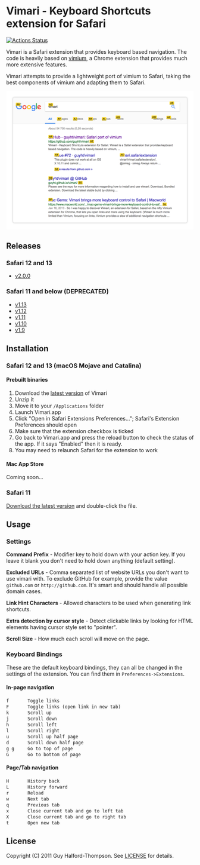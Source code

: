 # Vimari - Keyboard Shortcuts extension for Safari

[![Actions Status](https://github.com/danielcompton/vimari/workflows/Node%20CI/badge.svg)](https://github.com/danielcompton/vimari/actions)

Vimari is a Safari extension that provides keyboard based navigation.
The code is heavily based on [vimium](https://github.com/philc/vimium), a
Chrome extension that provides much more extensive features.

Vimari attempts to provide a lightweight port of vimium to Safari, taking the
best components of vimium and adapting them to Safari.

![Screenshot](assets/screenshot.png)

## Releases

### Safari 12 and 13
 - [v2.0.0](https://github.com/televator-apps/vimari/releases/tag/v2.0.2)

### Safari 11 and below (DEPRECATED)
 - [v1.13](https://github.com/guyht/vimari/releases/tag/v1.13)
 - [v1.12](https://github.com/guyht/vimari/releases/tag/v1.12)
 - [v1.11](https://github.com/guyht/vimari/releases/tag/v1.11)
 - [v1.10](https://github.com/guyht/vimari/releases/tag/v1.10)
 - [v1.9](https://github.com/guyht/vimari/releases/tag/v1.9)

## Installation

### Safari 12 and 13 (macOS Mojave and Catalina)

#### Prebuilt binaries

1. Download the [latest version](https://github.com/guyht/vimari/releases/latest) of Vimari
2. Unzip it
3. Move it to your `/Applications` folder
4. Launch Vimari.app
5. Click "Open in Safari Extensions Preferences..."; Safari's Extension Preferences should open
6. Make sure that the extension checkbox is ticked
7. Go back to Vimari.app and press the reload button to check the status of the app. If it says "Enabled" then it is ready.
8. You may need to relaunch Safari for the extension to work

#### Mac App Store

Coming soon...

### Safari 11

[Download the latest
version](https://github.com/guyht/vimari/releases/tag/v1.13) and double-click
the file.

## Usage

### Settings
**Command Prefix** - Modifier key to hold down with your action key. If
you leave it blank you don't need to hold down anything (default
setting).

**Excluded URLs** - Comma separated list of website URLs you don't want
to use vimari with. To exclude GitHub for example, provide the value
`github.com` or `http://github.com`. It's smart and should handle all
possible domain cases.

**Link Hint Characters** - Allowed characters to be used when generating
link shortcuts.

**Extra detection by cursor style** - Detect clickable links by looking
for HTML elements having cursor style set to "pointer".

**Scroll Size** - How much each scroll will move on the page.

### Keyboard Bindings
These are the default keyboard bindings, they can all be changed in the
settings of the extension. You can find them in
`Preferences->Extensions`.

#### In-page navigation
    f       Toggle links
    F       Toggle links (open link in new tab)
    k       Scroll up
    j       Scroll down
    h       Scroll left
    l       Scroll right
    u       Scroll up half page
    d       Scroll down half page
    g g     Go to top of page
    G       Go to bottom of page

#### Page/Tab navigation
    H       History back
    L       History forward
    r       Reload
    w       Next tab
    q       Previous tab
    x       Close current tab and go to left tab
    X       Close current tab and go to right tab
    t       Open new tab

## License

Copyright (C) 2011 Guy Halford-Thompson. See [LICENSE](LICENSE) for details.
